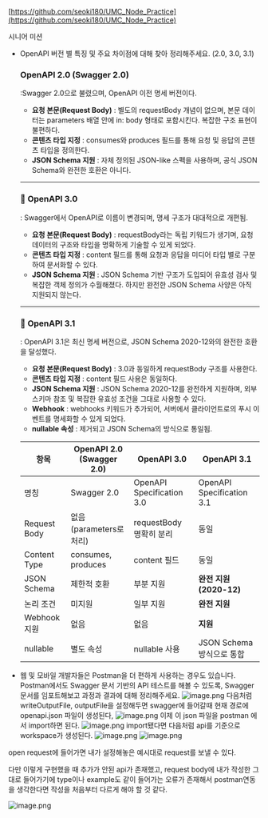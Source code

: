 [https://github.com/seoki180/UMC_Node_Practice](https://github.com/seoki180/UMC_Node_Practice)

시니어 미션


* OpenAPI 버전 별 특징 및 주요 차이점에 대해 찾아 정리해주세요. (2.0, 3.0, 3.1)

  ### **OpenAPI 2.0 (Swagger 2.0)**

  :Swagger 2.0으로 불렸으며, OpenAPI 이전 명세 버전이다.


  * **요청 본문(Request Body)** : 별도의 requestBody 개념이 없으며, 본문 데이터는 parameters 배열 안에 in: body 형태로 포함시킨다. 복잡한 구조 표현이 불편하다.
  * **콘텐츠 타입 지정** : consumes와 produces 필드를 통해 요청 및 응답의 콘텐츠 타입을 정의한다.
  * **JSON Schema 지원** : 자체 정의된 JSON-like 스펙을 사용하며, 공식 JSON Schema와 완전한 호환은 아니다.

  ---

  ### **🔹 OpenAPI 3.0**

  : Swagger에서 OpenAPI로 이름이 변경되며, 명세 구조가 대대적으로 개편됨.

  * **요청 본문(Request Body)** : requestBody라는 독립 키워드가 생기며, 요청 데이터의 구조와 타입을 명확하게 기술할 수 있게 되었다.
  * **콘텐츠 타입 지정** : content 필드를 통해 요청과 응답을 미디어 타입 별로 구분하여 문서화할 수 있다.
  * **JSON Schema 지원** : JSON Schema 기반 구조가 도입되어 유효성 검사 및 복잡한 객체 정의가 수월해졌다. 하지만 완전한 JSON Schema 사양은 아직 지원되지 않는다.

  ---

  ### **🔹 OpenAPI 3.1**

  : OpenAPI 3.1은 최신 명세 버전으로, JSON Schema 2020-12와의 완전한 호환을 달성했다.

  * **요청 본문(Request Body)** : 3.0과 동일하게 requestBody 구조를 사용한다.
  * **콘텐츠 타입 지정** : content 필드 사용은 동일하다.
  * **JSON Schema 지원** : JSON Schema 2020-12를 완전하게 지원하며, 외부 스키마 참조 및 복잡한 유효성 조건을 그대로 사용할 수 있다.
  * **Webhook** : webhooks 키워드가 추가되어, 서버에서 클라이언트로의 푸시 이벤트를 명세화할 수 있게 되었다.
  * **nullable 속성** : 제거되고 JSON Schema의 방식으로 통일됨.

  | **항목** | **OpenAPI 2.0 (Swagger 2.0)** | **OpenAPI 3.0**     | **OpenAPI 3.1**         |
  | -------------- | ----------------------------------- | ------------------------- | ----------------------------- |
  | 명칭           | Swagger 2.0                         | OpenAPI Specification 3.0 | OpenAPI Specification 3.1     |
  | Request Body   | 없음 (parameters로 처리)            | requestBody 명확히 분리   | 동일                          |
  | Content Type   | consumes, produces                  | content 필드              | 동일                          |
  | JSON Schema    | 제한적 호환                         | 부분 지원                 | **완전 지원 (2020-12)** |
  | 논리 조건      | 미지원                              | 일부 지원                 | **완전 지원**           |
  | Webhook 지원   | 없음                                | 없음                      | **지원**                |
  | nullable       | 별도 속성                           | nullable 사용             | JSON Schema 방식으로 통합     |
* 웹 및 모바일 개발자들은 Postman을 더 편하게 사용하는 경우도 있습니다. Postman에서도 Swagger 문서 기반의 API 테스트를 해볼 수 있도록, Swagger 문서를 임포트해보고 과정과 결과에 대해 정리해주세요.
  ![image.png](attachment:bf020bc9-9138-4374-8347-163573671afc:image.png)
  다음처럼 writeOutputFile, outputFile을 설정해두면 swagger에 들어갈때 현재 경로에 openapi.json 파일이 생성된다,
  ![image.png](attachment:512914a8-033a-4791-8140-f767f4bbc615:image.png)
  이제 이 json 파일을 postman 에서 import하면 된다.
  ![image.png](attachment:d10aeb83-00bf-4f98-84d0-c040168d4c7a:image.png)
  import됐다면 다음처럼 api를 기준으로 workspace가 생성된다.
  ![image.png](attachment:bb6366d4-610a-40e9-b334-1f83b79c0f63:image.png)
  ![image.png](attachment:1f8e6247-e8fe-453e-8f12-b8d64c0c67f5:image.png)

open request에 들어가면 내가 설정해놓은 예시대로 request를 보낼 수 있다.

다만 이렇게 구현했을 때 추가가 안된 api가 존재했고, request body에 내가 작성한 그대로 들어가기에 type이나 example도 같이 들어가는 오류가 존재해서 postman연동을 생각한다면 작성을 처음부터 다르게 해야 할 것 같다.

![image.png](attachment:4c8e41a7-9288-44b1-b3e0-8fa557e4a8b9:image.png)

